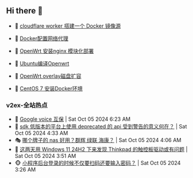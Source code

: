 ## Hi there 👋

<!--
**dkyg666/dkyg666** is a ✨ _special_ ✨ repository because its `README.md` (this file) appears on your GitHub profile.

Here are some ideas to get you started:

- 🔭 I’m currently working on ...
- 🌱 I’m currently learning ...
- 👯 I’m looking to collaborate on ...
- 🤔 I’m looking for help with ...
- 💬 Ask me about ...
- 📫 How to reach me: ...
- 😄 Pronouns: ...
- ⚡ Fun fact: ...
-->

<!-- BLOG-POST-LIST:START -->
- 🦩 [cloudflare worker 搭建一个 Docker 镜像源](http://blog.1996099.xyz/archives/cloudflare-worker-da-jian-yi-ge-docker-jing-xiang-zhan) 

- 🚦 [Docker配置网络代理](http://blog.1996099.xyz/archives/dockerpei-zhi-wang-luo-dai-li) 

- 🫶 [OpenWrt 安装nginx 模块化部署](http://blog.1996099.xyz/archives/openwrt-an-zhuang-nginx-mo-kuai-hua-bu-shu) 

- 🦄 [Ubuntu编译Openwrt](http://blog.1996099.xyz/archives/ubuntuzi-bian-yi-openwrt) 

- 🐻 [OpenWrt overlay磁盘扩容](http://blog.1996099.xyz/archives/openwrt-overlay) 

- 🤖 [CentOS 7 安装Docker环境](http://blog.1996099.xyz/archives/centos-docker) 
<!-- BLOG-POST-LIST:END -->

### v2ex-全站热点
<!-- v2ex:START -->
- 🥸 [Google voice 互保](https://www.v2ex.com/t/1077759#reply0) | Sat Oct 05 2024 6:23 AM
- 🤗 [sdk 低版本的平台上使用 deprecated 的 api 受到警告的意义何在？](https://www.v2ex.com/t/1077749#reply3) | Sat Oct 05 2024 4:33 AM
- 🎭 [哪个牌子的 nas 好用？群辉 绿联 海康？](https://www.v2ex.com/t/1077745#reply22) | Sat Oct 05 2024 4:06 AM
- 🥷 [这两天用 Windows 11 24H2 下来发现 Thinkpad 的触控板驱动或有问题](https://www.v2ex.com/t/1077744#reply1) | Sat Oct 05 2024 3:51 AM
- 🐵 [小程序后台登录的时候不仅要扫码还要输入密码？](https://www.v2ex.com/t/1077742#reply1) | Sat Oct 05 2024 3:26 AM<!-- v2ex:END -->

